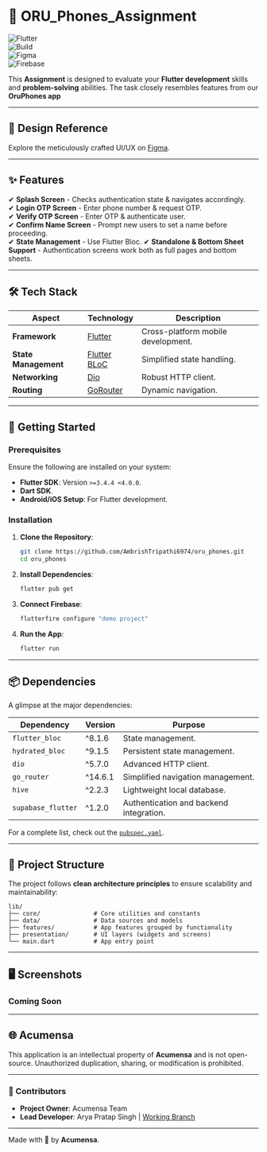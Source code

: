 # 🌟 ORU_Phones_Assignment

![Flutter](https://img.shields.io/badge/Flutter-3.4.4-blue?style=flat-square&logo=flutter&logoColor=white)  
![Build](https://img.shields.io/badge/Build-Passing-brightgreen?style=flat-square)  
![Figma](https://img.shields.io/badge/Design-Figma-red?style=flat-square&logo=figma&logoColor=white)  
![Firebase](https://img.shields.io/badge/Firebase-Notification-brightgreen?style=flat-square&logo=firebase)

This **Assignment** is designed to evaluate your **Flutter development** skills and **problem-solving** abilities. The task closely resembles features from our **OruPhones app**

---  

## 🎨 Design Reference

Explore the meticulously crafted UI/UX on [Figma](https://www.figma.com/design/l2K16E94wmCvWeG2EpWXVF/ORUphones-Flutter-Dev-Intern-Assignment?node-id=0-1&p=f&t=gPdckx0LXhrGvGHS-0).

---  

## ✨ Features

✔ **Splash Screen** - Checks authentication state & navigates accordingly.  
✔ **Login OTP Screen** - Enter phone number & request OTP.  
✔ **Verify OTP Screen** - Enter OTP & authenticate user.  
✔ **Confirm Name Screen** - Prompt new users to set a name before proceeding.  
✔ **State Management** - Use Flutter Bloc.
✔ **Standalone & Bottom Sheet Support** - Authentication screens work both as full pages and bottom sheets.  


---  

## 🛠️ Tech Stack

| Aspect              | Technology           | Description                      |  
|---------------------|----------------------|----------------------------------|  
| **Framework**       | [Flutter](https://flutter.dev)   | Cross-platform mobile development. |   
| **State Management**| [Flutter BLoC](https://bloclibrary.dev/) | Simplified state handling.       |  
| **Networking**      | [Dio](https://pub.dev/packages/dio) | Robust HTTP client.             |  
| **Routing**         | [GoRouter](https://pub.dev/packages/go_router) | Dynamic navigation.             |   

---  

## 🚀 Getting Started

### Prerequisites

Ensure the following are installed on your system:
- **Flutter SDK**: Version `>=3.4.4 <4.0.0`.
- **Dart SDK**.
- **Android/iOS Setup**: For Flutter development.

### Installation

1. **Clone the Repository**:
   ```bash  
   git clone https://github.com/AmbrishTripathi6974/oru_phones.git  
   cd oru_phones  
   ```  

2. **Install Dependencies**:
   ```bash  
   flutter pub get  
   ```

2. **Connect Firebase**:
   ```bash  
   flutterfire configure "demo project"  
   ```  

3. **Run the App**:
   ```bash  
   flutter run  
   ```  

---  

## 📦 Dependencies

A glimpse at the major dependencies:

| Dependency            | Version | Purpose                                  |  
|-----------------------|---------|------------------------------------------|  
| `flutter_bloc`        | ^8.1.6  | State management.                        |  
| `hydrated_bloc`       | ^9.1.5  | Persistent state management.             |  
| `dio`                 | ^5.7.0  | Advanced HTTP client.                    |  
| `go_router`           | ^14.6.1 | Simplified navigation management.        |  
| `hive`                | ^2.2.3  | Lightweight local database.              |  
| `supabase_flutter`    | ^1.2.0  | Authentication and backend integration.  |  

For a complete list, check out the [`pubspec.yaml`](./pubspec.yaml).

---  

## 📖 Project Structure

The project follows **clean architecture principles** to ensure scalability and maintainability:

```
lib/  
├── core/               # Core utilities and constants  
├── data/               # Data sources and models  
├── features/           # App features grouped by functionality  
├── presentation/       # UI layers (widgets and screens)  
└── main.dart           # App entry point  
```  

---  

## 🖥️ Screenshots

### Coming Soon

---  

## 🌐 Acumensa

This application is an intellectual property of **Acumensa** and is not open-source. Unauthorized duplication, sharing, or modification is prohibited.

---  

### 👥 Contributors

- **Project Owner**: Acumensa Team
- **Lead Developer**: Arya Pratap Singh | [Working Branch](https://github.com/AcumensaDev/MyWonderApp/tree/latest-release)

---  

Made with 💙 by **Acumensa**.  
